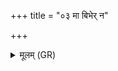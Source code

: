 +++
title = "०३ मा बिभेर् न"

+++
<details><summary>मूलम् (GR)</summary>

मा बिभेर् न मरिष्यसि  
परि त्वा पामि विश्वतः ।  
रसं विषस्य नाविदम्  
उद्नः फेनम् अदन्न् इव ॥
</details>